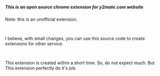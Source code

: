 ##### This is an open source chrome extension for y2mate.com website

Note: this is an unofficial extension.

<br>

I believe, with small changes, you can use this source code to create extensions for other service.

<br>

This extension is created within a short time. So, do not expect much. But This extension perfectly do it's job.
